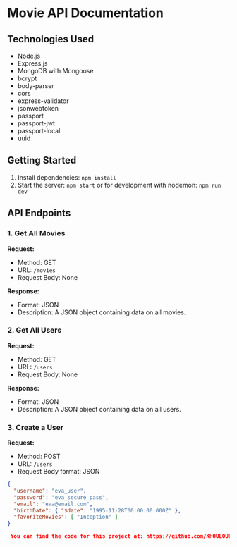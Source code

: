 # Movie API Documentation

## Technologies Used
- Node.js
- Express.js
- MongoDB with Mongoose
- bcrypt
- body-parser
- cors
- express-validator
- jsonwebtoken
- passport
- passport-jwt
- passport-local
- uuid

## Getting Started
1. Install dependencies: `npm install`
2. Start the server: `npm start` or for development with nodemon: `npm run dev`

## API Endpoints

### 1. Get All Movies
**Request:**
- Method: GET
- URL: `/movies`
- Request Body: None

**Response:**
- Format: JSON
- Description: A JSON object containing data on all movies.

### 2. Get All Users
**Request:**
- Method: GET
- URL: `/users`
- Request Body: None

**Response:**
- Format: JSON
- Description: A JSON object containing data on all users.

### 3. Create a User
**Request:**
- Method: POST
- URL: `/users`
- Request Body format: JSON
```json
{ 
  "username": "eva_user", 
  "password": "eva_secure_pass", 
  "email": "eva@email.com", 
  "birthDate": { "$date": "1995-11-28T00:00:00.000Z" }, 
  "favoriteMovies": [ "Inception" ] 
}

 You can find the code for this project at: https://github.com/KHOULOUDouel/movie-api
